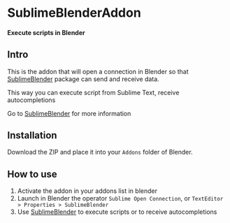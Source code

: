 SublimeBlenderAddon
===================
#### Execute scripts in Blender

## Intro
This is the addon that will open a connection in Blender so that [SublimeBlender](https://github.com/svenfraeys/SublimeBlender "SublimeBlender") package can send and receive data.

This way you can execute script from Sublime Text, receive autocompletions

Go to [SublimeBlender](https://github.com/svenfraeys/SublimeBlender "SublimeBlender") for more information


## Installation
Download the ZIP and place it into your `Addons` folder of Blender.

## How to use
1. Activate the addon in your addons list in blender
2. Launch in Blender the operator `Sublime Open Connection`, or `TextEditor > Properties > SublimeBlender`
3. Use [SublimeBlender](https://github.com/svenfraeys/SublimeBlender "SublimeBlender") to execute scripts or to receive autocompletions
